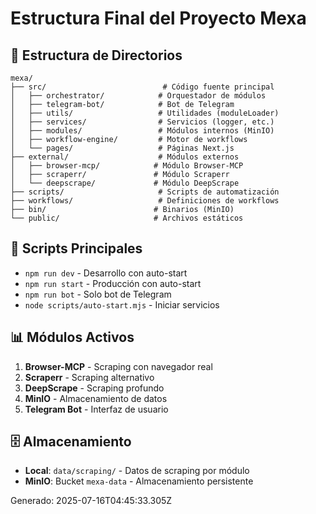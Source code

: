 # Estructura Final del Proyecto Mexa

## 📁 Estructura de Directorios

```
mexa/
├── src/                          # Código fuente principal
│   ├── orchestrator/            # Orquestador de módulos
│   ├── telegram-bot/            # Bot de Telegram
│   ├── utils/                   # Utilidades (moduleLoader)
│   ├── services/                # Servicios (logger, etc.)
│   ├── modules/                 # Módulos internos (MinIO)
│   ├── workflow-engine/         # Motor de workflows
│   └── pages/                   # Páginas Next.js
├── external/                    # Módulos externos
│   ├── browser-mcp/            # Módulo Browser-MCP
│   ├── scraperr/               # Módulo Scraperr  
│   └── deepscrape/             # Módulo DeepScrape
├── scripts/                     # Scripts de automatización
├── workflows/                   # Definiciones de workflows
├── bin/                        # Binarios (MinIO)
└── public/                     # Archivos estáticos
```

## 🔧 Scripts Principales

- `npm run dev` - Desarrollo con auto-start
- `npm run start` - Producción con auto-start
- `npm run bot` - Solo bot de Telegram
- `node scripts/auto-start.mjs` - Iniciar servicios

## 📊 Módulos Activos

1. **Browser-MCP** - Scraping con navegador real
2. **Scraperr** - Scraping alternativo
3. **DeepScrape** - Scraping profundo
4. **MinIO** - Almacenamiento de datos
5. **Telegram Bot** - Interfaz de usuario

## 🗄️ Almacenamiento

- **Local**: `data/scraping/` - Datos de scraping por módulo
- **MinIO**: Bucket `mexa-data` - Almacenamiento persistente

Generado: 2025-07-16T04:45:33.305Z
